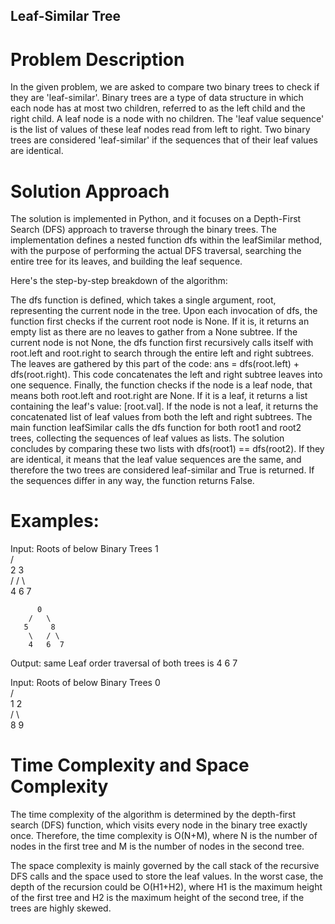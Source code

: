 ## Leaf-Similar Tree

# Problem Description
In the given problem, we are asked to compare two binary trees to check if they are 'leaf-similar'. Binary trees are a type of data structure in which each node has at most two children, referred to as the left child and the right child. A leaf node is a node with no children. The 'leaf value sequence' is the list of values of these leaf nodes read from left to right. Two binary trees are considered 'leaf-similar' if the sequences that of their leaf values are identical.

# Solution Approach
The solution is implemented in Python, and it focuses on a Depth-First Search (DFS) approach to traverse through the binary trees. The implementation defines a nested function dfs within the leafSimilar method, with the purpose of performing the actual DFS traversal, searching the entire tree for its leaves, and building the leaf sequence.

Here's the step-by-step breakdown of the algorithm:

The dfs function is defined, which takes a single argument, root, representing the current node in the tree.
Upon each invocation of dfs, the function first checks if the current root node is None. If it is, it returns an empty list as there are no leaves to gather from a None subtree.
If the current node is not None, the dfs function first recursively calls itself with root.left and root.right to search through the entire left and right subtrees.
The leaves are gathered by this part of the code: ans = dfs(root.left) + dfs(root.right). This code concatenates the left and right subtree leaves into one sequence.
Finally, the function checks if the node is a leaf node, that means both root.left and root.right are None. If it is a leaf, it returns a list containing the leaf's value: [root.val]. If the node is not a leaf, it returns the concatenated list of leaf values from both the left and right subtrees.
The main function leafSimilar calls the dfs function for both root1 and root2 trees, collecting the sequences of leaf values as lists.
The solution concludes by comparing these two lists with dfs(root1) == dfs(root2). If they are identical, it means that the leaf value sequences are the same, and therefore the two trees are considered leaf-similar and True is returned. If the sequences differ in any way, the function returns False.

# Examples: 

Input: Roots of below Binary Trees
         1            
        / \
       2   3      
      /   / \          
     4   6   7

          0
        /   \
       5     8      
        \   / \        
        4   6  7
Output: same
Leaf order traversal of both trees is 4 6 7     

Input: Roots of below Binary Trees
         0            
        / \
       1   2         
      / \       
     8   9     

# Time Complexity and Space Complexity
The time complexity of the algorithm is determined by the depth-first search (DFS) function, which visits every node in the binary tree exactly once. Therefore, the time complexity is O(N+M), where N is the number of nodes in the first tree and M is the number of nodes in the second tree.

The space complexity is mainly governed by the call stack of the recursive DFS calls and the space used to store the leaf values. In the worst case, the depth of the recursion could be O(H1+H2), where H1 is the maximum height of the first tree and H2 is the maximum height of the second tree, if the trees are highly skewed.